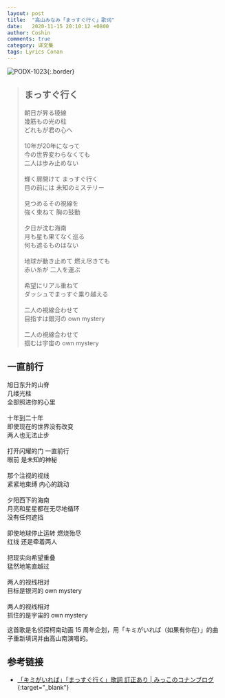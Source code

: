 ```yaml
---
layout: post
title:  "高山みなみ「まっすぐ行く」歌词"
date:   2020-11-15 20:10:12 +0800
author: Coshin
comments: true
category: 译文集
tags: Lyrics Conan
---
```

![PODX-1023](https://www.generasia.com/w/images/5/5b/IORI_KGI.jpg){:.border}

<blockquote class="original">
  <h2>まっすぐ行く</h2>
  <p>
    朝日が昇る稜線<br>
    幾筋もの光の柱<br>
    どれもが君の心へ<br>
    <br>
    10年が20年になって<br>
    今の世界変わらなくても<br>
    二人は歩み止めない<br>
    <br>
    輝く扉開けて まっすぐ行く<br>
    目の前には 未知のミステリー<br>
    <br>
    見つめるその視線を<br>
    強く束ねて 胸の鼓動<br>
    <br>
    夕日が沈む海南<br>
    月も星も果てなく巡る<br>
    何も遮るものはない<br>
    <br>
    地球が動き止めて 燃え尽きても<br>
    赤い糸が 二人を運ぶ<br>
    <br>
    希望にリアル重ねて<br>
    ダッシュでまっすぐ乗り越える<br>
    <br>
    二人の視線合わせて<br>
    目指すは銀河の own mystery<br>
    <br>
    二人の視線合わせて<br>
    掴むは宇宙の own mystery
  </p>
</blockquote>

<div class="translation">
  <h2>一直前行</h2>
  <p>
    旭日东升的山脊<br>
    几缕光柱<br>
    全部照进你的心里<br>
    <br>
    十年到二十年<br>
    即使现在的世界没有改变<br>
    两人也无法止步<br>
    <br>
    打开闪耀的门 一直前行<br>
    眼前 是未知的神秘<br>
    <br>
    那个注视的视线<br>
    紧紧地束缚 内心的跳动<br>
    <br>
    夕阳西下的海南<br>
    月亮和星星都在无尽地循环<br>
    没有任何遮挡<br>
    <br>
    即使地球停止运转 燃烧殆尽<br>
    红线 还是牵着两人<br>
    <br>
    把现实向希望重叠<br>
    猛然地笔直越过<br>
    <br>
    两人的视线相对<br>
    目标是银河的 own mystery<br>
    <br>
    两人的视线相对<br>
    抓住的是宇宙的 own mystery
  </p>
</div>

这首歌是名侦探柯南动画 15 周年企划，用「キミがいれば（如果有你在）」的曲子重新填词并由高山南演唱的。

## 参考链接

* [「キミがいれば」「まっすぐ行く」歌詞 訂正あり \| みっこのコナンブログ](https://ameblo.jp/spdcmk1412/entry-12021952617.html){:target="_blank"}
